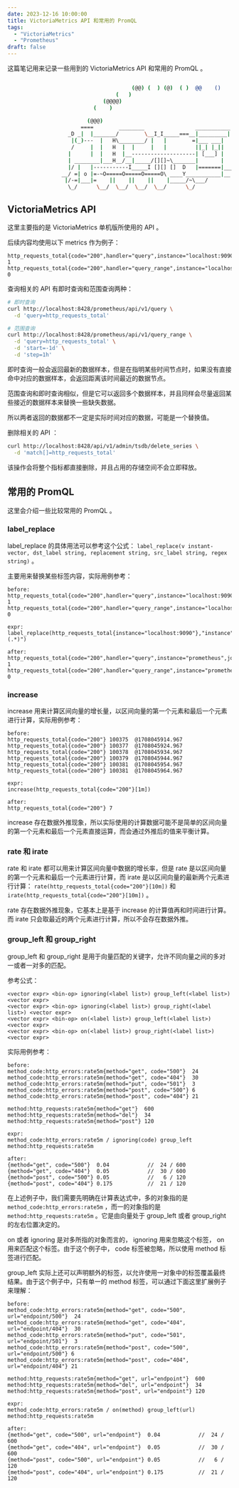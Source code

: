 ```yaml
---
date: 2023-12-16 10:00:00
title: VictoriaMetrics API 和常用的 PromQL
tags:
  - "VictoriaMetrics"
  - "Prometheus"
draft: false
---
```


这篇笔记用来记录一些用到的 VictoriaMetrics API 和常用的 PromQL 。

<!--more-->

``` bash

                                       (@@) (  ) (@)  ( )  @@    ()    @     O     @     O      @
                                  (   )
                              (@@@@)
                           (    )

                         (@@@)
                       ====        ________                ___________
                   _D _|  |_______/        \__I_I_____===__|_________|
                    |(_)---  |   H\________/ |   |        =|___ ___|      _________________
                    /     |  |   H  |  |     |   |         ||_| |_||     _|                \_____A
                   |      |  |   H  |__--------------------| [___] |   =|                        |
                   | ________|___H__/__|_____/[][]~\_______|       |   -|                        |
                   |/ |   |-----------I_____I [][] []  D   |=======|____|________________________|_
                 __/ =| o |=-~O=====O=====O=====O\ ____Y___________|__|__________________________|_
                  |/-=|___|=    ||    ||    ||    |_____/~\___/          |_D__D__D_|  |_D__D__D_|
                   \_/      \__/  \__/  \__/  \__/      \_/               \_/   \_/    \_/   \_/

```

## VictoriaMetrics API

这里主要指的是 VictoriaMetrics 单机版所使用的 API 。

后续内容均使用以下 metrics 作为例子：

```
http_requests_total{code="200",handler="query",instance="localhost:9090",job="prometheus",method="get"}  1
http_requests_total{code="200",handler="query_range",instance="localhost:9090",job="prometheus",method="get"}  0
```

查询相关的 API 有即时查询和范围查询两种：

``` bash
# 即时查询
curl http://localhost:8428/prometheus/api/v1/query \
  -d 'query=http_requests_total'

# 范围查询
curl http://localhost:8428/prometheus/api/v1/query_range \
  -d 'query=http_requests_total' \
  -d 'start=-1d' \
  -d 'step=1h'
```

即时查询一般会返回最新的数据样本，但是在指明某些时间节点时，如果没有直接命中对应的数据样本，会返回距离该时间最近的数据节点。

范围查询和即时查询相似，但是它可以返回多个数据样本，并且同样会尽量返回某些接近的数据样本来替换一些缺失数据。

所以两者返回的数据都不一定是实际时间对应的数据，可能是一个替换值。

删除相关的 API ：

``` bash
curl http://localhost:8428/api/v1/admin/tsdb/delete_series \
  -d 'match[]=http_requests_total'
```

该操作会将整个指标都直接删除，并且占用的存储空间不会立即释放。

## 常用的 PromQL

这里会介绍一些比较常用的 PromQL 。

### label_replace

label_replace 的具体用法可以参考这个公式： `label_replace(v instant-vector, dst_label string, replacement string, src_label string, regex string)` 。

主要用来替换某些标签内容，实际用例参考：

```
before:
http_requests_total{code="200",handler="query",instance="localhost:9090",job="prometheus",method="get"}  1
http_requests_total{code="200",handler="query_range",instance="localhost:9090",job="prometheus",method="get"}  0

expr:
label_replace(http_requests_total{instance="localhost:9090"},"instance","$1","job","(.*)")

after:
http_requests_total{code="200",handler="query",instance="prometheus",job="prometheus",method="get"}  1
http_requests_total{code="200",handler="query_range",instance="prometheus",job="prometheus",method="get"}  0
```

### increase

increase 用来计算区间向量的增长量，以区间向量的第一个元素和最后一个元素进行计算，实际用例参考：

```
before:
http_requests_total{code="200"} 100375	@1708045914.967	
http_requests_total{code="200"} 100377	@1708045924.967
http_requests_total{code="200"} 100378	@1708045934.967
http_requests_total{code="200"} 100379	@1708045944.967
http_requests_total{code="200"} 100381	@1708045954.967
http_requests_total{code="200"} 100381	@1708045964.967

expr:
increase(http_requests_total{code="200"}[1m])

after:
http_requests_total{code="200"} 7
```

increase 存在数据外推现象，所以实际使用的计算数据可能不是简单的区间向量的第一个元素和最后一个元素直接运算，而会通过外推后的值来平衡计算。

### rate 和 irate

rate 和 irate 都可以用来计算区间向量中数据的增长率，但是 rate 是以区间向量的第一个元素和最后一个元素进行计算，而 irate 是以区间向量的最新两个元素进行计算： `rate(http_requests_total{code="200"}[10m])` 和 `irate(http_requests_total{code="200"}[10m])` 。

rate 存在数据外推现象，它基本上是基于 increase 的计算值再和时间进行计算。而 irate 只会取最近的两个元素进行计算，所以不会存在数据外推。

### group_left 和 group_right

group_left 和 group_right 是用于向量匹配的关键字，允许不同向量之间的多对一或者一对多的匹配。

参考公式：

```
<vector expr> <bin-op> ignoring(<label list>) group_left(<label list>) <vector expr>
<vector expr> <bin-op> ignoring(<label list>) group_right(<label list>) <vector expr>
<vector expr> <bin-op> on(<label list>) group_left(<label list>) <vector expr>
<vector expr> <bin-op> on(<label list>) group_right(<label list>) <vector expr>
```

实际用例参考：

```
before:
method_code:http_errors:rate5m{method="get", code="500"}  24
method_code:http_errors:rate5m{method="get", code="404"}  30
method_code:http_errors:rate5m{method="put", code="501"}  3
method_code:http_errors:rate5m{method="post", code="500"} 6
method_code:http_errors:rate5m{method="post", code="404"} 21

method:http_requests:rate5m{method="get"}  600
method:http_requests:rate5m{method="del"}  34
method:http_requests:rate5m{method="post"} 120

expr:
method_code:http_errors:rate5m / ignoring(code) group_left method:http_requests:rate5m

after:
{method="get", code="500"}  0.04            //  24 / 600
{method="get", code="404"}  0.05            //  30 / 600
{method="post", code="500"} 0.05            //   6 / 120
{method="post", code="404"} 0.175           //  21 / 120
```

在上述例子中，我们需要先明确在计算表达式中，多的对象指的是 `method_code:http_errors:rate5m` ，而一的对象指的是 `method:http_requests:rate5m` 。它是由向量处于 group_left 或者 group_right 的左右位置决定的。

on 或者 ignoring 是对多所指的对象而言的， ignoring 用来忽略这个标签， on 用来匹配这个标签。由于这个例子中， code 标签被忽略，所以使用 method 标签进行匹配。

group_left 实际上还可以声明额外的标签，以允许使用一对象中的标签覆盖最终结果。由于这个例子中，只有单一的 method 标签，可以通过下面这里扩展例子来理解：

```
before:
method_code:http_errors:rate5m{method="get", code="500", url="endpoint/500"}  24
method_code:http_errors:rate5m{method="get", code="404", url="endpoint/404"}  30
method_code:http_errors:rate5m{method="put", code="501", url="endpoint/501"}  3
method_code:http_errors:rate5m{method="post", code="500", url="endpoint/500"} 6
method_code:http_errors:rate5m{method="post", code="404", url="endpoint/404"} 21

method:http_requests:rate5m{method="get", url="endpoint"}  600
method:http_requests:rate5m{method="del", url="endpoint"}  34
method:http_requests:rate5m{method="post", url="endpoint"} 120

expr:
method_code:http_errors:rate5m / on(method) group_left(url) method:http_requests:rate5m

after:
{method="get", code="500", url="endpoint"}  0.04            //  24 / 600
{method="get", code="404", url="endpoint"}  0.05            //  30 / 600
{method="post", code="500", url="endpoint"} 0.05            //   6 / 120
{method="post", code="404", url="endpoint"} 0.175           //  21 / 120
```
